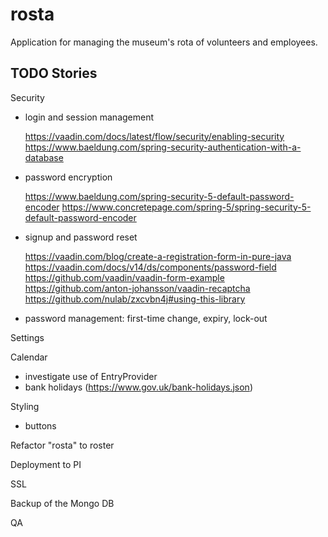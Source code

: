# rosta
Application for managing the museum's rota of volunteers and employees.

## TODO Stories

Security
- login and session management

    https://vaadin.com/docs/latest/flow/security/enabling-security
    https://www.baeldung.com/spring-security-authentication-with-a-database
- password encryption

    https://www.baeldung.com/spring-security-5-default-password-encoder
    https://www.concretepage.com/spring-5/spring-security-5-default-password-encoder
- signup and password reset

    https://vaadin.com/blog/create-a-registration-form-in-pure-java
    https://vaadin.com/docs/v14/ds/components/password-field
    https://github.com/vaadin/vaadin-form-example
    https://github.com/anton-johansson/vaadin-recaptcha
    https://github.com/nulab/zxcvbn4j#using-this-library
- password management: first-time change, expiry, lock-out

Settings

Calendar
- investigate use of EntryProvider
- bank holidays (https://www.gov.uk/bank-holidays.json)

Styling
- buttons

Refactor "rosta" to roster

Deployment to PI

SSL

Backup of the Mongo DB

QA
